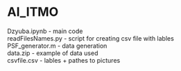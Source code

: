 # AI_ITMO
Dzyuba.ipynb - main code  
readFilesNames.py - script for creating csv file with lables  
PSF_generator.m - data generation  
data.zip - example of data used  
csvfile.csv - lables + pathes to pictures  
